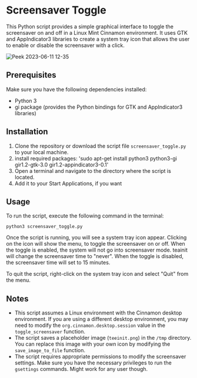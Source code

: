 # Screensaver Toggle

This Python script provides a simple graphical interface to toggle the screensaver on and off in a Linux Mint Cinnamon environment. It uses GTK and AppIndicator3 libraries to create a system tray icon that allows the user to enable or disable the screensaver with a click.

![Peek 2023-06-11 12-35](https://github.com/Gk1mtd/Teainit/assets/15696019/01bc4ebf-e3f3-48fc-9235-a8a3fe7edfc5)

## Prerequisites

Make sure you have the following dependencies installed:

- Python 3
- gi package (provides the Python bindings for GTK and AppIndicator3 libraries)

## Installation

1. Clone the repository or download the script file `screensaver_toggle.py` to your local machine.
2. install required packages: 'sudo apt-get install python3 python3-gi gir1.2-gtk-3.0 gir1.2-appindicator3-0.1'
3. Open a terminal and navigate to the directory where the script is located.
4. Add it to your Start Applications, if you want

## Usage

To run the script, execute the following command in the terminal:

```shell
python3 screensaver_toggle.py
```

Once the script is running, you will see a system tray icon appear. Clicking on the icon will show the menu, to toggle the screensaver on or off. When the toggle is enabled, the system will not go into screensaver mode. teainit will change the screensaver time to "never". When the toggle is disabled, the screensaver time will set to 15 minutes.

To quit the script, right-click on the system tray icon and select "Quit" from the menu.

## Notes

- This script assumes a Linux environment with the Cinnamon desktop environment. If you are using a different desktop environment, you may need to modify the `org.cinnamon.desktop.session` value in the `toggle_screensaver` function.
- The script saves a placeholder image (`teeinit.png`) in the `/tmp` directory. You can replace this image with your own icon by modifying the `save_image_to_file` function.
- The script requires appropriate permissions to modify the screensaver settings. Make sure you have the necessary privileges to run the `gsettings` commands. Might work for any user though.
